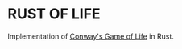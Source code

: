 # RUST OF LIFE

Implementation of [Conway's Game of Life](https://en.wikipedia.org/wiki/Conway%27s_Game_of_Life) in Rust.
